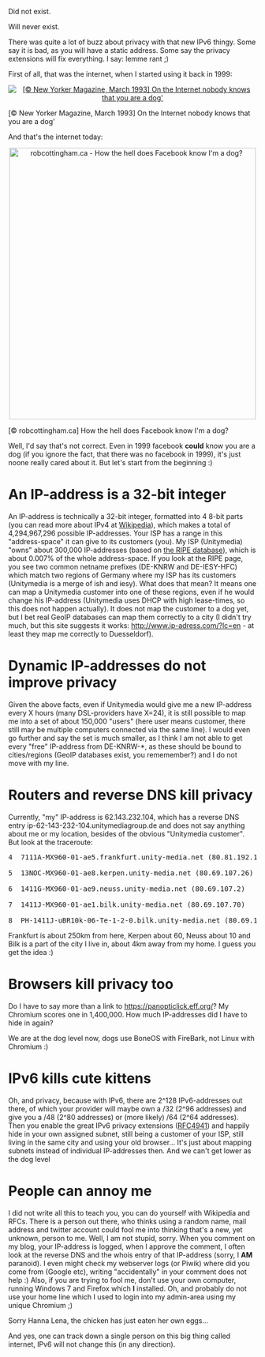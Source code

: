 <html><body><p>Did not exist.



Will never exist.



There was quite a lot of buzz about privacy with that new IPv6 thingy. Some say it is bad, as you will have a static address. Some say the privacy extensions will fix everything. I say: lemme rant ;)



First of all, that was the internet, when I started using it back in 1999:

</p><p style="text-align: center;"><a href="http://en.wikipedia.org/wiki/On_the_Internet,_nobody_knows_you're_a_dog"><img class="aligncenter" src="http://upload.wikimedia.org/wikipedia/en/f/f8/Internet_dog.jpg" alt=" [© New Yorker Magazine, March 1993] On the Internet nobody knows that you are a dog'"></a>

[© New Yorker Magazine, March 1993] On the Internet nobody knows that you are a dog'</p>

And that's the internet today:

<p style="text-align: center;"><a href="http://www.robcottingham.ca/cartoon/archive/your-friend-just-sniffed-you-sniff-back-yn/"><img class="aligncenter" src="http://www.robcottingham.ca/cartoon/wp-content/webcomic/noise-to-signal/2010.05.14.dog.png" alt="robcottingham.ca - How the hell does Facebook know I'm a dog?" width="500" height="550">

</a>[© robcottingham.ca] How the hell does Facebook know I'm a dog?</p>

<p style="text-align: left;">Well, I'd say that's not correct. Even in 1999 facebook <strong>could</strong> know you are a dog (if you ignore the fact, that there was no facebook in 1999), it's just noone really cared about it. But let's start from the beginning :)</p>



<h1>An IP-address is a 32-bit integer</h1>

<p style="text-align: left;">An IP-address is technically a 32-bit integer, formatted into 4 8-bit parts (you can read more about IPv4 at <a href="http://en.wikipedia.org/wiki/IPv4">Wikipedia</a>), which makes a total of 4,294,967,296 possible IP-addresses. Your ISP has a range in this "address-space" it can give to its customers (you). My ISP (Unitymedia) "owns" about 300,000 IP-addresses (based on <a href="http://www.db.ripe.net/whois?searchtext=UNITYMEDIA-MNT&amp;inverse_attributes=mnt-by&amp;form_type=simple">the RIPE database</a>), which is about 0.007% of the whole address-space. If you look at the RIPE page, you see two common netname prefixes (DE-KNRW and ﻿DE-IESY-HFC) which match two regions of Germany where my ISP has its customers (Unitymedia is a merge of ish and iesy). What does that mean? It means one can map a Unitymedia customer into one of these regions, even if he would change his IP-address (Unitymedia uses DHCP with high lease-times, so this does not happen actually). It does not map the customer to a dog yet, but I bet real GeoIP databases can map them correctly to a city (I didn't try much, but this site suggests it works: <a href="http://www.ip-adress.com/?lc=en">http://www.ip-adress.com/?lc=en</a> - at least they map me correctly to Duesseldorf).</p>



<h1>Dynamic IP-addresses do not improve privacy</h1>

<p style="text-align: left;">Given the above facts, even if Unitymedia would give me a new IP-address every X hours (many DSL-providers have X=24), it is still possible to map me into a set of about 150,000 "users" (here user means customer, there still may be multiple computers connected via the same line). I would even go further and say the set is much smaller, as I think I am not able to get every "free" IP-address from DE-KNRW-*, as these should be bound to cities/regions (GeoIP databases exist, you rememember?) and I do not move with my line.</p>



<h1>Routers and reverse DNS kill privacy</h1>

<p style="text-align: left;">Currently, "my" IP-address is 62.143.232.104, which has a reverse DNS entry ﻿ip-62-143-232-104.unitymediagroup.de and does not say anything about me or my location, besides of the obvious "Unitymedia customer". But look at the traceroute:</p>



<pre>4  7111A-MX960-01-ae5.frankfurt.unity-media.net (80.81.192.181)

5  13NOC-MX960-01-ae8.kerpen.unity-media.net (80.69.107.26)

6  1411G-MX960-01-ae9.neuss.unity-media.net (80.69.107.2)

7  1411J-MX960-01-ae1.bilk.unity-media.net (80.69.107.70)

8  PH-1411J-uBR10k-06-Te-1-2-0.bilk.unity-media.net (80.69.102.106)</pre>

Frankfurt is about 250km from here, Kerpen about 60, Neuss about 10 and Bilk is a part of the city I live in, about 4km away from my home. I guess you get the idea :)

<h1>Browsers kill privacy too</h1>

Do I have to say more than a link to <a href="https://panopticlick.eff.org/">https://panopticlick.eff.org/</a>? My Chromium scores one in 1,400,000. How much IP-addresses did I have to hide in again?



We are at the dog level now, dogs use BoneOS with FireBark, not Linux with Chromium :)

<h1>IPv6 kills cute kittens</h1>

Oh, and privacy, because with IPv6, there are 2^128 IPv6-addresses out there, of which your provider will maybe own a /32 (2^96 addresses) and give you a /48 (2^80 addresses) or (more likely) /64 (2^64 addresses). Then you enable the great IPv6 privacy extensions (<a href="http://tools.ietf.org/html/rfc4941">RFC4941</a>) and happily hide in your own assigned subnet, still being a customer of your ISP, still living in the same city and using your old browser... It's just about mapping subnets instead of individual IP-addresses then. And we can't get lower as the dog level

<h1>People can annoy me</h1>

I did not write all this to teach you, you can do yourself with Wikipedia and RFCs. There is a person out there, who thinks using a random name, mail address and twitter account could fool me into thinking that's a new, yet unknown, person to me. Well, I am not stupid, sorry. When you comment on my blog, your IP-address is logged, when I approve the comment, I often look at the reverse DNS and the whois entry of that IP-address (sorry, I <strong>AM</strong> paranoid). I even might check my webserver logs (or Piwik) where did you come from (Google etc), writing "accidentally" in your comment does not help :) Also, if you are trying to fool me, don't use your own computer, running Windows 7 and Firefox which <strong>I</strong> installed. Oh, and probably do not use your home line which I used to login into my admin-area using my unique Chromium ;)



Sorry Hanna Lena, the chicken has just eaten her own eggs...



And yes, one can track down a single person on this big thing called internet, IPv6 will not change this (in any direction).</body></html>